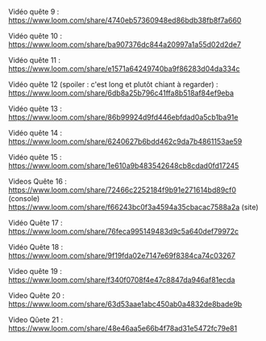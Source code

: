 Vidéo quête 9 :
https://www.loom.com/share/4740eb57360948ed86bdb38fb8f7a660

Vidéo quête 10 :
https://www.loom.com/share/ba907376dc844a20997a1a55d02d2de7

Vidéo quête 11 : 
https://www.loom.com/share/e1571a64249740ba9f86283d04da334c

Vidéo quête 12 (spoiler : c'est long et plutôt chiant à regarder) : 
https://www.loom.com/share/6db8a25b796c41ffa8b518af84ef9eba

Vidéo quête 13 : 
https://www.loom.com/share/86b99924d9fd446ebfdad0a5cb1ba91e

Vidéo quête 14 : 
https://www.loom.com/share/6240627b6bdd462c9da7b4861153ae59

Vidéo quête 15 : 
https://www.loom.com/share/1e610a9b483542648cb8cdad0fd17245


Videos Quête 16 :
https://www.loom.com/share/72466c2252184f9b91e271614bd89cf0 (console)
https://www.loom.com/share/f66243bc0f3a4594a35cbacac7588a2a (site)

Vidéo Quête 17 :
https://www.loom.com/share/76feca995149483d9c5a640def79972c

Vidéo Quête 18 :
https://www.loom.com/share/9f19fda02e7147e69f8384ca74c03267

Video quête 19 :
https://www.loom.com/share/f340f0708f4e47c8847da946af81ecda

Video Quête 20 :
https://www.loom.com/share/63d53aae1abc450ab0a4832de8bade9b

Video Qûete 21 :
https://www.loom.com/share/48e46aa5e66b4f78ad31e5472fc79e81

